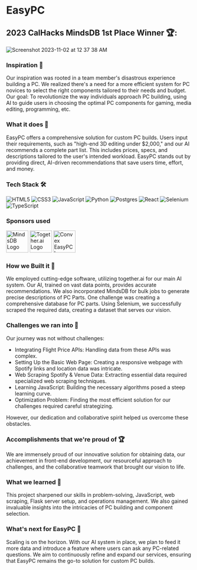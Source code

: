 # EasyPC
## 2023 CalHacks MindsDB 1st Place Winner 🏆:
![Screenshot 2023-11-02 at 12 37 38 AM](https://github.com/thorchh/EasyPC/assets/75025911/f2104d56-81d0-4408-951a-2bea35ccc844)

### Inspiration 🌟
Our inspiration was rooted in a team member's disastrous experience building a PC. We realized there's a need for a more efficient system for PC novices to select the right components tailored to their needs and budget. Our goal: To revolutionize the way individuals approach PC building, using AI to guide users in choosing the optimal PC components for gaming, media editing, programming, etc.

### What it does 🚀
EasyPC offers a comprehensive solution for custom PC builds. Users input their requirements, such as "high-end 3D editing under $2,000," and our AI recommends a complete part list. This includes prices, specs, and descriptions tailored to the user's intended workload. EasyPC stands out by providing direct, AI-driven recommendations that save users time, effort, and money.

### Tech Stack 🛠️
![HTML5](https://img.shields.io/badge/html5-%23E34F26.svg?style=for-the-badge&logo=html5&logoColor=white)
![CSS3](https://img.shields.io/badge/css3-%231572B6.svg?style=for-the-badge&logo=css3&logoColor=white)
![JavaScript](https://img.shields.io/badge/javascript-%23323330.svg?style=for-the-badge&logo=javascript&logoColor=%23F7DF1E)
![Python](https://img.shields.io/badge/python-3670A0?style=for-the-badge&logo=python&logoColor=ffdd54)
![Postgres](https://img.shields.io/badge/postgres-%23316192.svg?style=for-the-badge&logo=postgresql&logoColor=white)
![React](https://img.shields.io/badge/react-%2320232a.svg?style=for-the-badge&logo=react&logoColor=%2361DAFB)
![Selenium](https://img.shields.io/badge/-selenium-%43B02A?style=for-the-badge&logo=selenium&logoColor=white)
![TypeScript](https://img.shields.io/badge/typescript-%23007ACC.svg?style=for-the-badge&logo=typescript&logoColor=white)

### Sponsors used 
<img src="https://github.com/thorchh/EasyPC/assets/75025911/fde0ee74-7d0e-4a3a-a804-6c0ef1a22c6e" alt="MindsDB Logo" height="60px"/>
<img src="https://github.com/thorchh/EasyPC/assets/75025911/69f09e7f-40f1-42b5-afce-ceb5b578811c" alt="Together.ai Logo" height="60px" />
<img src="https://github.com/thorchh/EasyPC/assets/75025911/5dd6b4bf-dae2-4629-b0aa-4e8323974964" alt="Convex EasyPC Logo" height="60px" />

### How we Built it 🔧
We employed cutting-edge software, utilizing together.ai for our main AI system. Our AI, trained on vast data points, provides accurate recommendations. We also incorporated MindsDB for bulk jobs to generate precise descriptions of PC Parts. One challenge was creating a comprehensive database for PC parts. Using Selenium, we successfully scraped the required data, creating a dataset that serves our vision.

### Challenges we ran into 🧩
Our journey was not without challenges:
- Integrating Flight Price APIs: Handling data from these APIs was complex.
- Setting Up the Basic Web Page: Creating a responsive webpage with Spotify links and location data was intricate.
- Web Scraping Spotify & Venue Data: Extracting essential data required specialized web scraping techniques.
- Learning JavaScript: Building the necessary algorithms posed a steep learning curve.
- Optimization Problem: Finding the most efficient solution for our challenges required careful strategizing.

However, our dedication and collaborative spirit helped us overcome these obstacles.

### Accomplishments that we're proud of 🏆
We are immensely proud of our innovative solution for obtaining data, our achievement in front-end development, our resourceful approach to challenges, and the collaborative teamwork that brought our vision to life.

### What we learned 🌱
This project sharpened our skills in problem-solving, JavaScript, web scraping, Flask server setup, and operations management. We also gained invaluable insights into the intricacies of PC building and component selection.

### What's next for EasyPC 🚀
Scaling is on the horizon. With our AI system in place, we plan to feed it more data and introduce a feature where users can ask any PC-related questions. We aim to continuously refine and expand our services, ensuring that EasyPC remains the go-to solution for custom PC builds.
